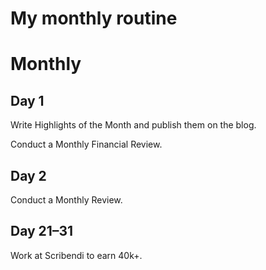 # My monthly routine

# Monthly

## **Day 1**

Write Highlights of the Month and publish them on the blog.

Conduct a Monthly Financial Review.

## **Day 2**

Conduct a Monthly Review.

## Day 21–31

Work at Scribendi to earn 40k+.

